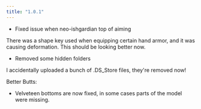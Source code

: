 ```yaml
---
title: "1.0.1"
---
```


- Fixed issue when neo-ishgardian top of aiming

There was a shape key used when equipping certain hand armor, and it was causing deformation. This should be looking better now.

- Removed some hidden folders

I accidentally uploaded a bunch of .DS_Store files, they're removed now!

Better Butts:
* Velveteen bottoms are now fixed, in some cases parts of the model were missing.
